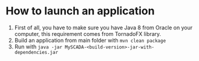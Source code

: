 # How to launch an application

1. First of all, you have to make sure you have Java 8 from Oracle on your computer, this requirement comes from 
TornadoFX library.
2. Build an application from main folder with `mvn clean package`
3. Run with `java -jar MySCADA-<build-version>-jar-with-dependencies.jar`
